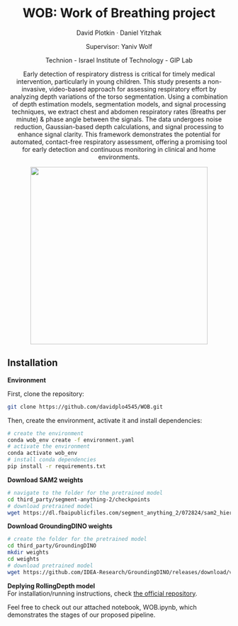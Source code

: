 <p align="center">
  <h1 align="center">WOB: Work of Breathing project</h1>
  <p align="center"> David Plotkin · Daniel Yitzhak </p>
  <p align="center"> Supervisor: Yaniv Wolf </p>
  <p align="center"> Technion - Israel Institute of Technology - GIP Lab </p>
  <div align="center"></div>
</p>

<p align="center">
  Early detection of respiratory distress is critical for timely medical intervention, particularly in
young children. This study presents a non-invasive, video-based approach for assessing respiratory
effort by analyzing depth variations of the torso segmentation. Using a combination of depth
estimation models, segmentation models, and signal processing techniques, we extract chest and
abdomen respiratory rates (Breaths per minute) & phase angle between the signals. The data
undergoes noise reduction, Gaussian-based depth calculations, and signal processing to enhance
signal clarity. This framework demonstrates the potential for automated, contact-free respiratory
assessment, offering a promising tool for early detection and continuous monitoring in clinical and
home environments.
</p>

<p align="center">
  <img src="doll_video.gif" width="400" />
</p>

## Installation

**Environment**

First, clone the repository:
```bash
git clone https://github.com/davidplo4545/WOB.git
```
Then, create the environment, activate it and install dependencies:
```bash
# create the environment
conda wob_env create -f environment.yaml
# activate the environment
conda activate wob_env
# install conda dependencies
pip install -r requirements.txt
```

**Download SAM2 weights**

```bash
# navigate to the folder for the pretrained model
cd third_party/segment-anything-2/checkpoints
# download pretrained model
wget https://dl.fbaipublicfiles.com/segment_anything_2/072824/sam2_hiera_large.pt
```


**Download GroundingDINO weights**

```bash
# create the folder for the pretrained model
cd third_party/GroundingDINO
mkdir weights
cd weights
# download pretrained model
wget https://github.com/IDEA-Research/GroundingDINO/releases/download/v0.1.0-alpha/groundingdino_swint_ogc.pth
```

**Deplying RollingDepth model**  
For installation/running instructions, check [the official repository](https://github.com/prs-eth/rollingdepth).  

Feel free to check out our attached notebook, WOB.ipynb, which demonstrates the stages of our proposed pipeline.


